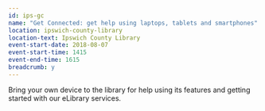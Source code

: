 ```yaml
---
id: ips-gc
name: "Get Connected: get help using laptops, tablets and smartphones"
location: ipswich-county-library
location-text: Ipswich County Library
event-start-date: 2018-08-07
event-start-time: 1415
event-end-time: 1615
breadcrumb: y
---
```


Bring your own device to the library for help using its features and getting started with our eLibrary services.
